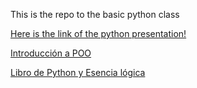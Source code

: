 This is the repo to the basic python class

[Here is the link of the python presentation!](https://docs.google.com/presentation/d/1-hdWxgj75V5y8iY5ztkmo21rHgT4tzJqcBdFJa1gmdw/edit?usp=sharing)

[Introducción a POO](https://docs.google.com/presentation/d/1rmnRj2FuXZt61ijU_Iakv-WAcNKdjHToxbaZa5FOFkU/edit?usp=sharing)

[Libro de Python y Esencia lógica](https://drive.google.com/open?id=1RSa6MYyRb2oWyTEr3pnSlxaKlklF4y6t)